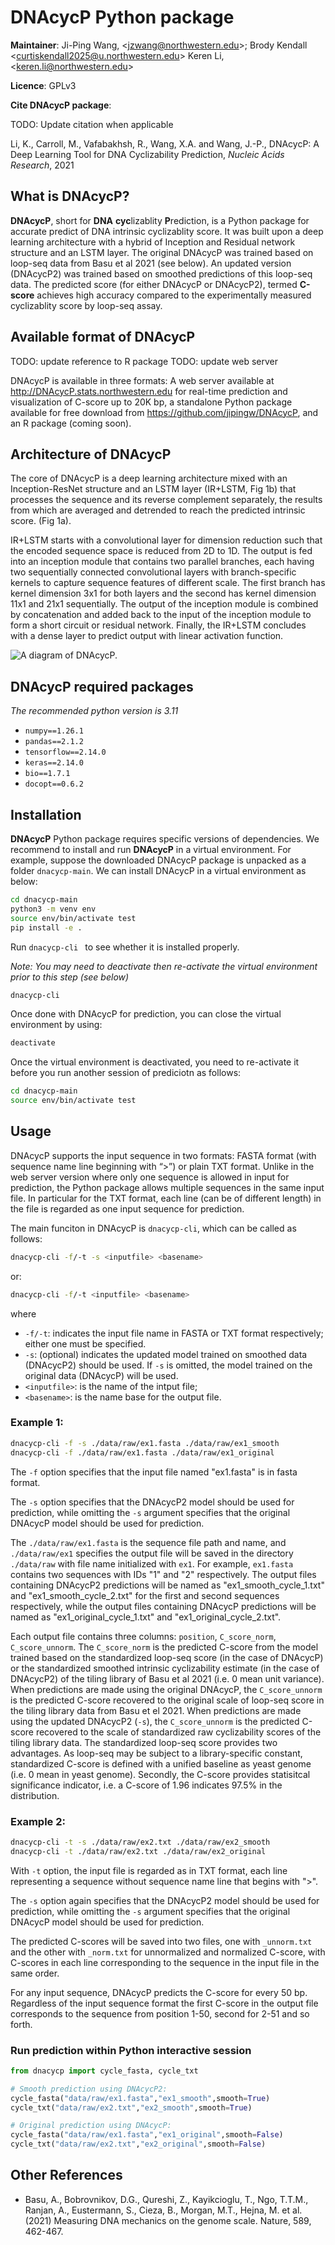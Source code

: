 DNAcycP Python package 
================

**Maintainer**: Ji-Ping Wang, \<<jzwang@northwestern.edu>\>; Brody Kendall \<<curtiskendall2025@u.northwestern.edu>> Keren Li, \<<keren.li@northwestern.edu>\>

**Licence**: GPLv3

**Cite DNAcycP package**:

TODO: Update citation when applicable

Li, K., Carroll, M., Vafabakhsh, R., Wang, X.A. and Wang, J.-P., DNAcycP: A Deep Learning Tool for DNA Cyclizability Prediction, *Nucleic Acids Research*, 2021

## What is DNAcycP?

**DNAcycP**, short for **DNA** **cyc**lizablity **P**rediction, is a Python package for accurate predict of DNA intrinsic cyclizablity score. It was built upon a deep learning architecture with a hybrid of Inception and Residual network structure and an LSTM layer. The original DNAcycP was trained based on loop-seq data from Basu et al 2021 (see below). An updated version (DNAcycP2) was trained based on smoothed predictions of this loop-seq data. The predicted score (for either DNAcycP or DNAcycP2), termed **C-score** achieves high accuracy compared to the experimentally measured cyclizablity score by loop-seq assay.

## Available format of DNAcycP

TODO: update reference to R package
TODO: update web server

DNAcycP is available in three formats: A web server available at http://DNAcycP.stats.northwestern.edu for real-time prediction and visualization of C-score up to 20K bp, a standalone Python package available for free download from https://github.com/jipingw/DNAcycP, and an R package (coming soon).


## Architecture of DNAcycP

The core of DNAcycP is a deep learning architecture mixed with an Inception-ResNet structure and an LSTM layer (IR+LSTM, Fig 1b) that processes the sequence and its reverse complement separately, the results from which are averaged and detrended to reach the predicted intrinsic score. (Fig 1a).

IR+LSTM starts with a convolutional layer for dimension reduction such that the encoded sequence space is reduced from 2D to 1D. The output is fed into an inception module that contains two parallel branches, each having two sequentially connected convolutional layers with branch-specific kernels to capture sequence features of different scale. The first branch has kernel dimension 3x1 for both layers and the second has kernel dimension 11x1 and 21x1 sequentially. The output of the inception module is combined by concatenation and added back to the input of the inception module to form a short circuit or residual network. Finally, the IR+LSTM concludes with a dense layer to predict output with linear activation function. 

![A diagram of DNAcycP.](./figures/Figure1.png)

## DNAcycP required packages

*The recommended python version is 3.11*

* `numpy==1.26.1`
* `pandas==2.1.2`
* `tensorflow==2.14.0`
* `keras==2.14.0`
* `bio==1.7.1`
* `docopt==0.6.2`


## Installation

**DNAcycP** Python package requires specific versions of dependencies. We recommend to install and run **DNAcycP** in a virtual environment. For example, suppose the downloaded DNAcycP package is unpacked as a folder `dnacycp-main`. We can install DNAcycP in a virtual environment as below:

```bash
cd dnacycp-main
python3 -m venv env
source env/bin/activate test
pip install -e .
```

Run `dnacycp-cli ` to see whether it is installed properly.

*Note: You may need to deactivate then re-activate the virtual environment prior to this step (see below)*

```bash
dnacycp-cli 
```

Once done with DNAcycP for prediction, you can close the virtual environment by using:
```bash
deactivate
```

Once the virtual environment is deactivated, you need to re-activate it before you run another session of prediciotn as follows:
```bash
cd dnacycp-main
source env/bin/activate test
```

## Usage

DNAcycP supports the input sequence in two formats: FASTA format (with sequence name line beginning with “>”) or plain TXT format. Unlike in the web server version where only one sequence is allowed in input for prediction, the Python package allows multiple sequences in the same input file. In particular for the TXT format, each line (can be of different length) in the file is regarded as one input sequence for prediction. 

The main funciton in DNAcycP is `dnacycp-cli`, which can be called as follows:
```bash
dnacycp-cli -f/-t -s <inputfile> <basename>
```

or:
```bash
dnacycp-cli -f/-t <inputfile> <basename>
```
where 
  * `-f/-t`: indicates the input file name in FASTA or TXT format respectively; either one must be specified.
  * `-s`: (optional) indicates the updated model trained on smoothed data (DNAcycP2) should be used. If `-s` is omitted, the model trained on the original data (DNAcycP) will be used.
  * `<inputfile>`: is the name of the intput file;
  * `<basename>`: is the name base for the output file.

### Example 1:

```bash
dnacycp-cli -f -s ./data/raw/ex1.fasta ./data/raw/ex1_smooth
dnacycp-cli -f ./data/raw/ex1.fasta ./data/raw/ex1_original
```

The `-f` option specifies that the input file named "ex1.fasta" is in fasta format. 

The `-s` option specifies that the DNAcycP2 model should be used for prediction, while omitting the `-s` argument specifies that the original DNAcycP model should be used for prediction.

The `./data/raw/ex1.fasta` is the sequence file path and name, and `./data/raw/ex1` specifies the output file will be saved in the directory `./data/raw` with file name initialized with `ex1`.
For example, `ex1.fasta` contains two sequences with IDs "1" and "2" respectively.
The output files containing DNAcycP2 predictions will be named as "ex1_smooth_cycle_1.txt" and "ex1_smooth_cycle_2.txt" for the first and second sequences respectively, while the output files containing DNAcycP predictions will be named as "ex1_original_cycle_1.txt" and "ex1_original_cycle_2.txt".

 Each output file contains three columns: `position`, `C_score_norm`, `C_score_unnorm`. The `C_score_norm` is the predicted C-score from the model trained based on the standardized loop-seq score (in the case of DNAcycP) or the standardized smoothed intrinsic cyclizability estimate (in the case of DNAcycP2) of the tiling library of Basu et al 2021 (i.e. 0 mean unit variance). When predictions are made using the original DNAcycP, the `C_score_unnorm` is the predicted C-score recovered to the original scale of loop-seq score in the tiling library data from Basu et el 2021. When predictions are made using the updated DNAcycP2 (`-s`), the `C_score_unnorm` is the predicted C-score recovered to the scale of standardized raw cyclizability scores of the tiling library data. The standardized loop-seq score provides two advantages. As loop-seq may be subject to a library-specific constant, standardized C-score is defined with a unified baseline as yeast genome (i.e. 0 mean in yeast genome). Secondly, the C-score provides statisitcal significance indicator, i.e. a C-score of 1.96 indicates 97.5% in the distribution.


### Example 2:

```bash
dnacycp-cli -t -s ./data/raw/ex2.txt ./data/raw/ex2_smooth
dnacycp-cli -t ./data/raw/ex2.txt ./data/raw/ex2_original
```
With `-t` option, the input file is regarded as in TXT format, each line representing a sequence without sequence name line that begins with ">".

The `-s` option again specifies that the DNAcycP2 model should be used for prediction, while omitting the `-s` argument specifies that the original DNAcycP model should be used for prediction.

The predicted C-scores will be saved into two files, one with `_unnorm.txt` and the other with `_norm.txt` for unnormalized and normalized C-score, with C-scores in each line corresponding to the sequence in the input file in the same order.

For any input sequence, DNAcycP predicts the C-score for every 50 bp. Regardless of the input sequence format the first C-score in the output file corresponds to the sequence from position 1-50, second for 2-51 and so forth.

### Run prediction within Python interactive session

```python
from dnacycp import cycle_fasta, cycle_txt

# Smooth prediction using DNAcycP2:
cycle_fasta("data/raw/ex1.fasta","ex1_smooth",smooth=True)
cycle_txt("data/raw/ex2.txt","ex2_smooth",smooth=True)

# Original prediction using DNAcycP:
cycle_fasta("data/raw/ex1.fasta","ex1_original",smooth=False)
cycle_txt("data/raw/ex2.txt","ex2_original",smooth=False)
```


## Other References

* Basu, A., Bobrovnikov, D.G., Qureshi, Z., Kayikcioglu, T., Ngo, T.T.M., Ranjan, A., Eustermann, S., Cieza, B., Morgan, M.T., Hejna, M. et al. (2021) Measuring DNA mechanics on the genome scale. Nature, 589, 462-467.


